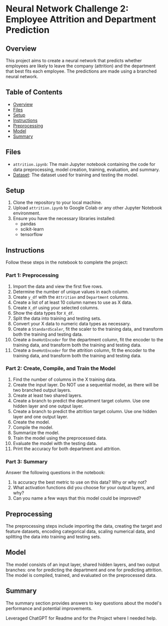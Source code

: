# Neural Network Challenge 2: Employee Attrition and Department Prediction

## Overview

This project aims to create a neural network that predicts whether employees are likely to leave the company (attrition) and the department that best fits each employee. The predictions are made using a branched neural network.

## Table of Contents

- [Overview](#overview)
- [Files](#files)
- [Setup](#setup)
- [Instructions](#instructions)
- [Preprocessing](#preprocessing)
- [Model](#model)
- [Summary](#summary)

## Files

- `attrition.ipynb`: The main Jupyter notebook containing the code for data preprocessing, model creation, training, evaluation, and summary.
- [Dataset](https://static.bc-edx.com/ai/ail-v-1-0/m19/lms/datasets/attrition.csv): The dataset used for training and testing the model.

## Setup

1. Clone the repository to your local machine.
2. Upload `attrition.ipynb` to Google Colab or any other Jupyter Notebook environment.
3. Ensure you have the necessary libraries installed:
   - pandas
   - scikit-learn
   - tensorflow

## Instructions

Follow these steps in the notebook to complete the project:

### Part 1: Preprocessing

1. Import the data and view the first five rows.
2. Determine the number of unique values in each column.
3. Create `y_df` with the `Attrition` and `Department` columns.
4. Create a list of at least 10 column names to use as X data.
5. Create `X_df` using your selected columns.
6. Show the data types for `X_df`.
7. Split the data into training and testing sets.
8. Convert your X data to numeric data types as necessary.
9. Create a `StandardScaler`, fit the scaler to the training data, and transform both the training and testing data.
10. Create a `OneHotEncoder` for the department column, fit the encoder to the training data, and transform both the training and testing data.
11. Create a `OneHotEncoder` for the attrition column, fit the encoder to the training data, and transform both the training and testing data.

### Part 2: Create, Compile, and Train the Model

1. Find the number of columns in the X training data.
2. Create the input layer. Do NOT use a sequential model, as there will be two branched output layers.
3. Create at least two shared layers.
4. Create a branch to predict the department target column. Use one hidden layer and one output layer.
5. Create a branch to predict the attrition target column. Use one hidden layer and one output layer.
6. Create the model.
7. Compile the model.
8. Summarize the model.
9. Train the model using the preprocessed data.
10. Evaluate the model with the testing data.
11. Print the accuracy for both department and attrition.

### Part 3: Summary

Answer the following questions in the notebook:

1. Is accuracy the best metric to use on this data? Why or why not?
2. What activation functions did you choose for your output layers, and why?
3. Can you name a few ways that this model could be improved?

## Preprocessing

The preprocessing steps include importing the data, creating the target and feature datasets, encoding categorical data, scaling numerical data, and splitting the data into training and testing sets.

## Model

The model consists of an input layer, shared hidden layers, and two output branches: one for predicting the department and one for predicting attrition. The model is compiled, trained, and evaluated on the preprocessed data.

## Summary

The summary section provides answers to key questions about the model's performance and potential improvements.


Leveraged ChatGPT for Readme and for the Project where I needed help.

